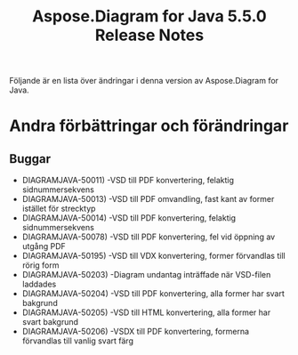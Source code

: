 ﻿---
title: Aspose.Diagram for Java 5.5.0 Release Notes
type: docs
weight: 50
url: /sv/java/aspose-diagram-for-java-5-5-0-release-notes/
---
Följande är en lista över ändringar i denna version av Aspose.Diagram for Java.
# **Andra förbättringar och förändringar**
## **Buggar**
- DIAGRAMJAVA-50011) -VSD till PDF konvertering, felaktig sidnummersekvens
- DIAGRAMJAVA-50013) -VSD till PDF omvandling, fast kant av former istället för strecktyp
- DIAGRAMJAVA-50014) -VSD till PDF konvertering, felaktig sidnummersekvens
- DIAGRAMJAVA-50078) -VSD till PDF konvertering, fel vid öppning av utgång PDF
- DIAGRAMJAVA-50195) -VSD till VDX konvertering, former förvandlas till rörig form
- DIAGRAMJAVA-50203) -Diagram undantag inträffade när VSD-filen laddades
- DIAGRAMJAVA-50204) -VSD till PDF konvertering, alla former har svart bakgrund
- DIAGRAMJAVA-50205) -VSD till HTML konvertering, alla former har svart bakgrund
- DIAGRAMJAVA-50206) -VSDX till PDF konvertering, formerna förvandlas till vanlig svart färg
